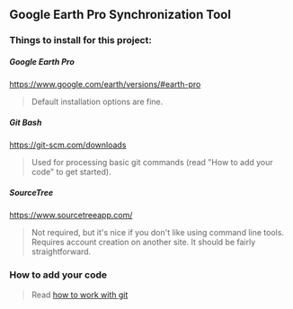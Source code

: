 ## Google Earth Pro Synchronization Tool


### Things to install for this project:

##### Google Earth Pro

https://www.google.com/earth/versions/#earth-pro

>Default installation options are fine.

##### Git Bash

https://git-scm.com/downloads

>Used for processing basic git commands (read "How to add your code" to get started).

##### SourceTree

https://www.sourcetreeapp.com/

>Not required, but it's nice if you don't like using command line tools.
>Requires account creation on another site. It should be fairly straightforward.




### How to add your code

>Read [how to work with git](https://docs.google.com/document/d/1JvJ4CB1gp2hvfHHMcgxUbr03-iw6uSTMdAA5Hgs-66g/edit?usp=sharing)


